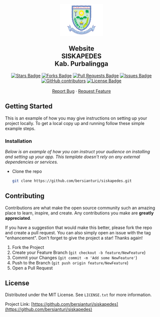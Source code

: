 <div align="center">
  <img src="assets/img/purbalingga.png" width="140" align="center">
</div>
<h2 align="center">Website <br> SISKAPEDES <br> Kab. Purbalingga</h2>
<p align="center"><i></i></p>
<div align="center">
  <a href="https://github.com/bersianturi/siskapedes/stargazers"><img src="https://img.shields.io/github/stars/bersianturi/siskapedes" alt="Stars Badge"/></a>
<a href="https://github.com/bersianturi/siskapedes/network/members"><img src="https://img.shields.io/github/forks/bersianturi/siskapedes" alt="Forks Badge"/></a>
<a href="https://github.com/bersianturi/siskapedes/pulls"><img src="https://img.shields.io/github/issues-pr/bersianturi/siskapedes" alt="Pull Requests Badge"/></a>
<a href="https://github.com/bersianturi/siskapedes/issues"><img src="https://img.shields.io/github/issues/bersianturi/siskapedes" alt="Issues Badge"/></a>
<a href="https://github.com/bersianturi/siskapedes/graphs/contributors"><img alt="GitHub contributors" src="https://img.shields.io/github/contributors/bersianturi/siskapedes?color=2b9348"></a>
<a href="https://github.com/bersianturi/siskapedes/blob/main/LICENSE"><img src="https://img.shields.io/github/license/bersianturi/siskapedes" alt="License Badge"/></a>
</div>
<br>
<div align="center">
    <a href="https://github.com/bersianturi/bemubsi/issues">Report Bug</a>
    ·
    <a href="https://github.com/bersianturi/bemubsi/issues">Request Feature</a>
</div>

<!-- GETTING STARTED -->

## Getting Started

This is an example of how you may give instructions on setting up your project locally.
To get a local copy up and running follow these simple example steps.

### Installation

_Below is an example of how you can instruct your audience on installing and setting up your app. This template doesn't rely on any external dependencies or services._

- Clone the repo
  ```sh
  git clone https://github.com/bersianturi/siskapedes.git
  ```

<!-- CONTRIBUTING -->

## Contributing

Contributions are what make the open source community such an amazing place to learn, inspire, and create. Any contributions you make are **greatly appreciated**.

If you have a suggestion that would make this better, please fork the repo and create a pull request. You can also simply open an issue with the tag "enhancement".
Don't forget to give the project a star! Thanks again!

1. Fork the Project
2. Create your Feature Branch (`git checkout -b feature/NewFeature`)
3. Commit your Changes (`git commit -m 'Add some NewFeature'`)
4. Push to the Branch (`git push origin feature/NewFeature`)
5. Open a Pull Request

<!-- LICENSE -->

## License

Distributed under the MIT License. See `LICENSE.txt` for more information.

Project Link: [https://github.com/bersianturi/siskapedes](https://github.com/bersianturi/siskapedes)
